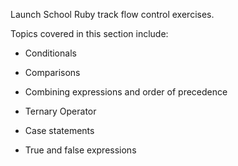 Launch School Ruby track flow control exercises.

Topics covered in this section include:

- Conditionals

- Comparisons

- Combining expressions and order of precedence 

- Ternary Operator

- Case statements

- True and false expressions
